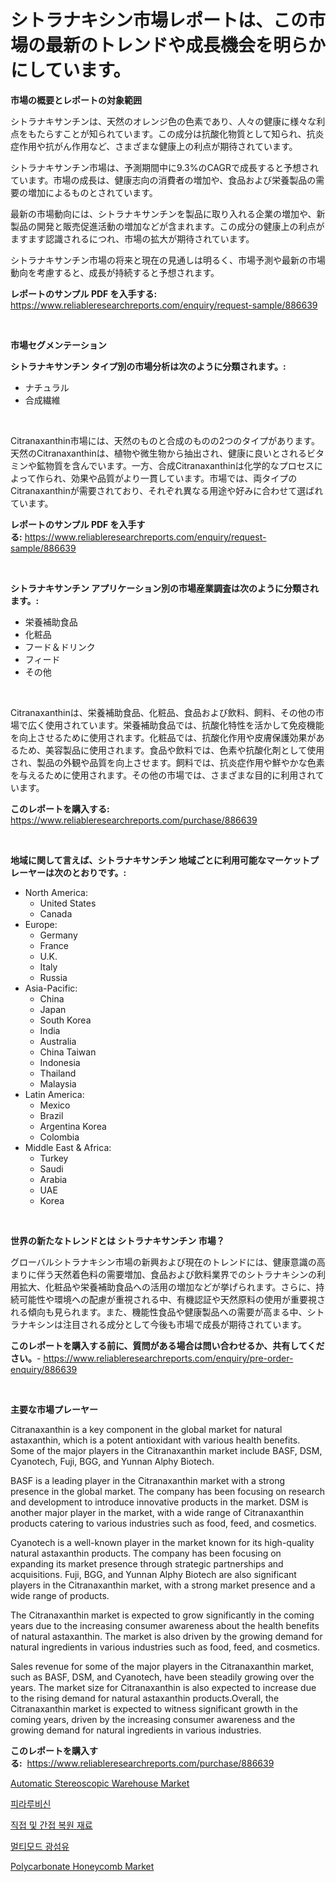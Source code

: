 <p><h1>シトラナキシン市場レポートは、この市場の最新のトレンドや成長機会を明らかにしています。</h1></p><p><strong>市場の概要とレポートの対象範囲</strong></p>
<p><p>シトラナキサンチンは、天然のオレンジ色の色素であり、人々の健康に様々な利点をもたらすことが知られています。この成分は抗酸化物質として知られ、抗炎症作用や抗がん作用など、さまざまな健康上の利点が期待されています。</p><p>シトラナキサンチン市場は、予測期間中に9.3%のCAGRで成長すると予想されています。市場の成長は、健康志向の消費者の増加や、食品および栄養製品の需要の増加によるものとされています。</p><p>最新の市場動向には、シトラナキサンチンを製品に取り入れる企業の増加や、新製品の開発と販売促進活動の増加などが含まれます。この成分の健康上の利点がますます認識されるにつれ、市場の拡大が期待されています。</p><p>シトラナキサンチン市場の将来と現在の見通しは明るく、市場予測や最新の市場動向を考慮すると、成長が持続すると予想されます。</p></p>
<p><strong>レポートのサンプル PDF を入手する:</strong> <a href="https://www.reliableresearchreports.com/enquiry/request-sample/886639">https://www.reliableresearchreports.com/enquiry/request-sample/886639</a></p>
<p>&nbsp;</p>
<p><strong>市場セグメンテーション</strong></p>
<p><strong>シトラナキサンチン タイプ別の市場分析は次のように分類されます。:</strong></p>
<p><ul><li>ナチュラル</li><li>合成繊維</li></ul></p>
<p>&nbsp;</p>
<p><p>Citranaxanthin市場には、天然のものと合成のものの2つのタイプがあります。天然のCitranaxanthinは、植物や微生物から抽出され、健康に良いとされるビタミンや鉱物質を含んでいます。一方、合成Citranaxanthinは化学的なプロセスによって作られ、効果や品質がより一貫しています。市場では、両タイプのCitranaxanthinが需要されており、それぞれ異なる用途や好みに合わせて選ばれています。</p></p>
<p><strong>レポートのサンプル PDF を入手する:</strong>&nbsp;<a href="https://www.reliableresearchreports.com/enquiry/request-sample/886639">https://www.reliableresearchreports.com/enquiry/request-sample/886639</a></p>
<p>&nbsp;</p>
<p><strong> シトラナキサンチン アプリケーション別の市場産業調査は次のように分類されます。:</strong></p>
<p><ul><li>栄養補助食品</li><li>化粧品</li><li>フード＆ドリンク</li><li>フィード</li><li>その他</li></ul></p>
<p>&nbsp;</p>
<p><p>Citranaxanthinは、栄養補助食品、化粧品、食品および飲料、飼料、その他の市場で広く使用されています。栄養補助食品では、抗酸化特性を活かして免疫機能を向上させるために使用されます。化粧品では、抗酸化作用や皮膚保護効果があるため、美容製品に使用されます。食品や飲料では、色素や抗酸化剤として使用され、製品の外観や品質を向上させます。飼料では、抗炎症作用や鮮やかな色素を与えるために使用されます。その他の市場では、さまざまな目的に利用されています。</p></p>
<p><strong>このレポートを購入する:</strong>&nbsp; <a href="https://www.reliableresearchreports.com/purchase/886639">https://www.reliableresearchreports.com/purchase/886639</a></p>
<p>&nbsp;</p>
<p><strong>地域に関して言えば、シトラナキサンチン 地域ごとに利用可能なマーケットプレーヤーは次のとおりです。:</strong></p>
<p><ul>
    <li>
        North America:
        <ul>
            <li>United States</li>
            <li>Canada</li>
        </ul>
    </li>
    <li>
        Europe:
        <ul>
            <li>Germany</li>
            <li>France</li>
            <li>U.K.</li>
            <li>Italy</li>
            <li>Russia</li>
        </ul>
    </li>
    <li>
        Asia-Pacific:
        <ul>
            <li>China</li>
            <li>Japan</li>
            <li>South Korea</li>
            <li>India</li>
            <li>Australia</li>
            <li>China Taiwan</li>
            <li>Indonesia</li>
            <li>Thailand</li>
            <li>Malaysia</li>
        </ul>
    </li>
    <li>
        Latin America:
        <ul>
            <li>Mexico</li>
            <li>Brazil</li>
            <li>Argentina Korea</li>
            <li>Colombia</li>
        </ul>
    </li>
    <li>
        Middle East & Africa:
        <ul>
            <li>Turkey</li>
            <li>Saudi</li>
            <li>Arabia</li>
            <li>UAE</li>
            <li>Korea</li>
        </ul>
    </li>
    </ul></p>
<p>&nbsp;</p>
<p><strong>世界の新たなトレンドとは シトラナキサンチン 市場？</strong></p>
<p><p>グローバルシトラナキシン市場の新興および現在のトレンドには、健康意識の高まりに伴う天然着色料の需要増加、食品および飲料業界でのシトラナキシンの利用拡大、化粧品や栄養補助食品への活用の増加などが挙げられます。さらに、持続可能性や環境への配慮が重視される中、有機認証や天然原料の使用が重要視される傾向も見られます。また、機能性食品や健康製品への需要が高まる中、シトラナキシンは注目される成分として今後も市場で成長が期待されています。</p></p>
<p><strong>このレポートを購入する前に、質問がある場合は問い合わせるか、共有してください。</strong>- <a href="https://www.reliableresearchreports.com/enquiry/pre-order-enquiry/886639">https://www.reliableresearchreports.com/enquiry/pre-order-enquiry/886639</a></p>
<p>&nbsp;</p>
<p><strong>主要な市場プレーヤー</strong></p>
<p><p>Citranaxanthin is a key component in the global market for natural astaxanthin, which is a potent antioxidant with various health benefits. Some of the major players in the Citranaxanthin market include BASF, DSM, Cyanotech, Fuji, BGG, and Yunnan Alphy Biotech.</p><p>BASF is a leading player in the Citranaxanthin market with a strong presence in the global market. The company has been focusing on research and development to introduce innovative products in the market. DSM is another major player in the market, with a wide range of Citranaxanthin products catering to various industries such as food, feed, and cosmetics.</p><p>Cyanotech is a well-known player in the market known for its high-quality natural astaxanthin products. The company has been focusing on expanding its market presence through strategic partnerships and acquisitions. Fuji, BGG, and Yunnan Alphy Biotech are also significant players in the Citranaxanthin market, with a strong market presence and a wide range of products.</p><p>The Citranaxanthin market is expected to grow significantly in the coming years due to the increasing consumer awareness about the health benefits of natural astaxanthin. The market is also driven by the growing demand for natural ingredients in various industries such as food, feed, and cosmetics.</p><p>Sales revenue for some of the major players in the Citranaxanthin market, such as BASF, DSM, and Cyanotech, have been steadily growing over the years. The market size for Citranaxanthin is also expected to increase due to the rising demand for natural astaxanthin products.Overall, the Citranaxanthin market is expected to witness significant growth in the coming years, driven by the increasing consumer awareness and the growing demand for natural ingredients in various industries.</p></p>
<p><strong>このレポートを購入する:</strong>&nbsp;&nbsp;<a href="https://www.reliableresearchreports.com/purchase/886639">https://www.reliableresearchreports.com/purchase/886639</a></p>
<p><p><a href="https://www.linkedin.com/pulse/automatic-stereoscopic-warehouse-market-size-evaluating-ofuxc?trackingId=7Mr%2BNJPxv2lWZ7Tugwo0VA%3D%3D">Automatic Stereoscopic Warehouse Market</a></p><p><a href="https://medium.com/@jerrodhilll/%ED%94%BC%EB%9D%BC%EB%A3%A8%EB%B9%84%EC%8B%A0-%EC%8B%9C%EC%9E%A5-%EB%B3%B4%EA%B3%A0%EC%84%9C%EB%8A%94-%EC%9D%B4-%EC%8B%9C%EC%9E%A5%EC%9D%98-%EC%B5%9C%EC%8B%A0-%ED%8A%B8%EB%A0%8C%EB%93%9C%EC%99%80-%EC%84%B1%EC%9E%A5-%EA%B8%B0%ED%9A%8C%EB%A5%BC-%EB%B3%B4%EC%97%AC%EC%A4%8D%EB%8B%88%EB%8B%A4-2decb3dc89f6">피라루비신</a></p><p><a href="https://github.com/vs10l4sfg5c/Market-Research-Report-List-1/blob/main/332051114846.md">직접 및 간접 복원 재료</a></p><p><a href="https://medium.com/@simeonbode1/%EB%A9%80%ED%8B%B0%EB%AA%A8%EB%93%9C-%EA%B4%91%EC%84%AC%EC%9C%A0-%EC%8B%9C%EC%9E%A5-%EC%8B%9C%EC%9E%A5-cagr-%EC%8B%9C%EC%9E%A5-%EB%8F%99%ED%96%A5-%EB%B0%8F-%EC%84%B1%EC%9E%A5-%EC%A0%84%EB%9E%B5%EC%97%90-%EB%8C%80%ED%95%9C-%ED%86%B5%EC%B0%B0%EB%A0%A5-58bef78c13f6">멀티모드 광섬유</a></p><p><a href="https://boundless-drawbridge-702.notion.site/Polycarbonate-Honeycomb-Market-Analysis-Examines-its-Scope-on-Growth-Opportunities-and-Forecasted-T-d573bc58e7794db391b784443faef05b">Polycarbonate Honeycomb Market</a></p></p>
